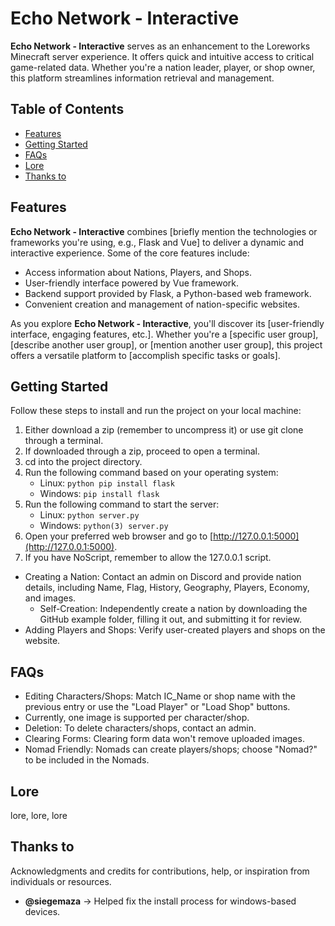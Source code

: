 # Echo Network - Interactive

**Echo Network - Interactive** serves as an enhancement to the Loreworks Minecraft server experience. It offers quick and intuitive access to critical game-related data. Whether you're a nation leader, player, or shop owner, this platform streamlines information retrieval and management.

## Table of Contents

- [Features](#features)
- [Getting Started](#getting-started)
- [FAQs](#faqs)
- [Lore](#lore)
- [Thanks to](#thanks-to)

## Features

**Echo Network - Interactive** combines [briefly mention the technologies or frameworks you're using, e.g., Flask and Vue] to deliver a dynamic and interactive experience. Some of the core features include:

- Access information about Nations, Players, and Shops.
- User-friendly interface powered by Vue framework.
- Backend support provided by Flask, a Python-based web framework.
- Convenient creation and management of nation-specific websites.

As you explore **Echo Network - Interactive**, you'll discover its [user-friendly interface, engaging features, etc.]. Whether you're a [specific user group], [describe another user group], or [mention another user group], this project offers a versatile platform to [accomplish specific tasks or goals].

## Getting Started

Follow these steps to install and run the project on your local machine:

1. Either download a zip (remember to uncompress it) or use git clone through a terminal.
2. If downloaded through a zip, proceed to open a terminal.
3. cd into the project directory.
4. Run the following command based on your operating system:
   - Linux: `python pip install flask`
   - Windows: `pip install flask`
5. Run the following command to start the server:
   - Linux: `python server.py`
   - Windows: `python(3) server.py`
6. Open your preferred web browser and go to [http://127.0.0.1:5000](http://127.0.0.1:5000).
7. If you have NoScript, remember to allow the 127.0.0.1 script.

- Creating a Nation: Contact an admin on Discord and provide nation details, including Name, Flag, History, Geography, Players, Economy, and images.
  - Self-Creation: Independently create a nation by downloading the GitHub example folder, filling it out, and submitting it for review.
- Adding Players and Shops: Verify user-created players and shops on the website.

## FAQs
- Editing Characters/Shops: Match IC_Name or shop name with the previous entry or use the "Load Player" or "Load Shop" buttons.
- Currently, one image is supported per character/shop.
- Deletion: To delete characters/shops, contact an admin.
- Clearing Forms: Clearing form data won't remove uploaded images.
- Nomad Friendly: Nomads can create players/shops; choose "Nomad?" to be included in the Nomads.
## Lore

lore, lore, lore

## Thanks to

Acknowledgments and credits for contributions, help, or inspiration from individuals or resources.
- **@siegemaza** -> Helped fix the install process for windows-based devices.
